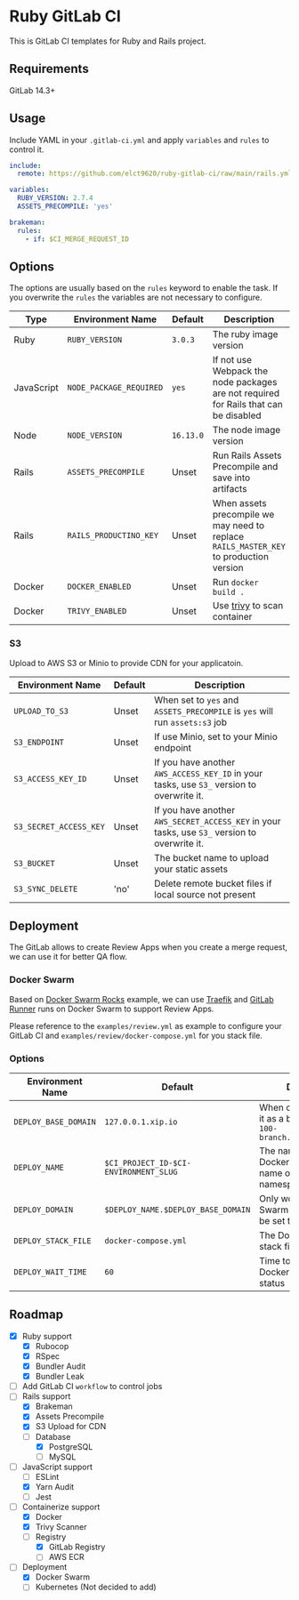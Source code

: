 Ruby GitLab CI
===

This is GitLab CI templates for Ruby and Rails project.

## Requirements

GitLab 14.3+

## Usage

Include YAML in your `.gitlab-ci.yml` and apply `variables` and `rules` to control it.

```yaml
include:
  remote: https://github.com/elct9620/ruby-gitlab-ci/raw/main/rails.yml

variables:
  RUBY_VERSION: 2.7.4
  ASSETS_PRECOMPILE: 'yes'

brakeman:
  rules:
    - if: $CI_MERGE_REQUEST_ID
```

## Options

The options are usually based on the `rules` keyword to enable the task. If you overwrite the `rules` the variables are not necessary to configure.

| Type       | Environment Name        | Default   | Description                                                                            |
|------------|-------------------------|-----------|----------------------------------------------------------------------------------------|
| Ruby       | `RUBY_VERSION`          | `3.0.3`   | The ruby image version                                                                 |
| JavaScript | `NODE_PACKAGE_REQUIRED` | `yes`     | If not use Webpack the node packages are not required for Rails that can be disabled   |
| Node       | `NODE_VERSION`          | `16.13.0` | The node image version                                                                 |
| Rails      | `ASSETS_PRECOMPILE`     | Unset     | Run Rails Assets Precompile and save into artifacts                                    |
| Rails      | `RAILS_PRODUCTINO_KEY`  | Unset     | When assets precompile we may need to replace `RAILS_MASTER_KEY` to production version |
| Docker     | `DOCKER_ENABLED`        | Unset     | Run `docker build .`                                                                   |
| Docker     | `TRIVY_ENABLED`         | Unset     | Use [trivy](https://github.com/aquasecurity/trivy) to scan container                   |

### S3

Upload to AWS S3 or Minio to provide CDN for your applicatoin.

| Environment Name       | Default                                                       | Description                                                                                   |
|------------------------|---------------------------------------------------------------|-----------------------------------------------------------------------------------------------|
| `UPLOAD_TO_S3`         | Unset                                                         | When set to `yes` and `ASSETS_PRECOMPILE` is `yes` will run `assets:s3` job                   |
| `S3_ENDPOINT`          | Unset                                                         | If use Minio, set to your Minio endpoint                                                      |
| `S3_ACCESS_KEY_ID`     | Unset                                                         | If you have another `AWS_ACCESS_KEY_ID` in your tasks, use `S3_` version to overwrite it.     |
| `S3_SECRET_ACCESS_KEY` | Unset                                                         | If you have another `AWS_SECRET_ACCESS_KEY` in your tasks, use `S3_` version to overwrite it. |
| `S3_BUCKET`            | Unset                                                         | The bucket name to upload your static assets                                                  |
| `S3_SYNC_DELETE`       | 'no'                                                          | Delete remote bucket files if local source not present                                        |

## Deployment

The GitLab allows to create Review Apps when you create a merge request, we can use it for better QA flow.

### Docker Swarm

Based on [Docker Swarm Rocks](https://dockerswarm.rocks/) example, we can use [Traefik](https://dockerswarm.rocks/traefik/) and [GitLab Runner](https://dockerswarm.rocks/gitlab-ci/) runs on Docker Swarm to support Review Apps.

Please reference to the `examples/review.yml` as example to configure your GitLab CI and `examples/review/docker-compose.yml` for you stack file.

### Options

| Environment Name     | Default                               | Description                                                                     |
|----------------------|---------------------------------------|---------------------------------------------------------------------------------|
| `DEPLOY_BASE_DOMAIN` | `127.0.0.1.xip.io`                    | When deploy we will use it as a base domain, e.g. `100-branch.127.0.0.1.xip.io` |
| `DEPLOY_NAME`        | `$CI_PROJECT_ID-$CI-ENVIRONMENT_SLUG` | The name used to be Docker Swarm stack name or Kubernetes namespace             |
| `DEPLOY_DOMAIN`      | `$DEPLOY_NAME.$DEPLOY_BASE_DOMAIN`    | Only work for Docker Swarm with Traefik will be set to environment url          |
| `DEPLOY_STACK_FILE`  | `docker-compose.yml`                  | The Docker Swarm stack file for deployment                                      |
| `DEPLOY_WAIT_TIME`   | `60`                                  | Time to wait for check Docker Swarm deploy status                               |

## Roadmap

* [x] Ruby support
  * [x] Rubocop
  * [x] RSpec
  * [x] Bundler Audit
  * [x] Bundler Leak
* [ ] Add GitLab CI `workflow` to control jobs
* [ ] Rails support
  * [x] Brakeman
  * [x] Assets Precompile
  * [x] S3 Upload for CDN
  * [ ] Database
    * [x] PostgreSQL
    * [ ] MySQL
* [ ] JavaScript support
  * [ ] ESLint
  * [x] Yarn Audit
  * [ ] Jest
* [ ] Containerize support
  * [x] Docker
  * [x] Trivy Scanner
  * [ ] Registry
    * [x] GitLab Registry
    * [ ] AWS ECR
* [ ] Deployment
  * [x] Docker Swarm
  * [ ] Kubernetes (Not decided to add)
